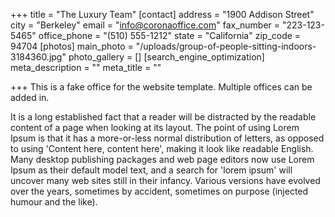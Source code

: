 +++
title = "The Luxury Team"
[contact]
address = "1900 Addison Street"
city = "Berkeley"
email = "info@coronaoffice.com"
fax_number = "223-123-5465"
office_phone = "(510) 555-1212"
state = "California"
zip_code = 94704
[photos]
main_photo = "/uploads/group-of-people-sitting-indoors-3184360.jpg"
photo_gallery = []
[search_engine_optimization]
meta_description = ""
meta_title = ""

+++
This is a fake office for the website template. Multiple offices can be added in.

It is a long established fact that a reader will be distracted by the readable content of a page when looking at its layout. The point of using Lorem Ipsum is that it has a more-or-less normal distribution of letters, as opposed to using 'Content here, content here', making it look like readable English. Many desktop publishing packages and web page editors now use Lorem Ipsum as their default model text, and a search for 'lorem ipsum' will uncover many web sites still in their infancy. Various versions have evolved over the years, sometimes by accident, sometimes on purpose (injected humour and the like).